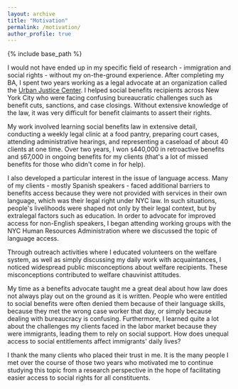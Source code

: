 ```yaml
---
layout: archive
title: "Motivation"
permalink: /motivation/
author_profile: true
---
```


{% include base_path %}

I would not have ended up in my specific field of research - immigration and social rights - without my on-the-ground experience. After completing my BA, I spent two years working as a legal advocate at an organization called the [Urban Justice Center](https://www.urbanjustice.org/). I helped social benefits recipients across New York City who were facing confusing bureaucratic challenges such as benefit cuts, sanctions, and case closings. Without extensive knowledge of the law, it was very difficult for benefit claimants to assert their rights. 

My work involved learning social benefits law in extensive detail, conducting a weekly legal clinic at a food pantry, preparing court cases, attending administrative hearings, and representing a caseload of about 40 clients at one time. Over two years, I won `$`440,000 in retroactive benefits and `$`67,000 in ongoing benefits for my clients (that's a lot of missed benefits for those who didn't come in for help). 

I also developed a particular interest in the issue of language access. Many of my clients - mostly Spanish speakers - faced additional barriers to benefits access because they were not provided with services in their own language, which was their legal right under NYC law. In such situations, people's livelihoods were shaped not only by their legal context, but by extralegal factors such as education. In order to advocate for improved access for non-English speakers, I began attending working groups with the NYC Human Resources Administration where we discussed the topic of language access. 

Through outreach activities where I educated volunteers on the welfare system, as well as simply discussing my daily work with acquaintances, I noticed widespread public misconceptions about welfare recipients. These misconceptions contributed to welfare chauvinist attitudes.

My time as a benefits advocate taught me a great deal about how law does not always play out on the ground as it is written. People who were entitled to social benefits were often denied them because of their language skills, because they met the wrong case worker that day, or simply because dealing with bureaucracy is confusing. Furthermore, I learned quite a lot about the challenges my clients faced in the labor market because they were immigrants, leading them to rely on social support. How does unequal access to social entitlements affect immigrants' daily lives?

I thank the many clients who placed their trust in me. It is the many people I met over the course of those two years who motivated me to continue studying this topic from a research perspective in the hope of facilitating easier access to social rights for all constituents.
